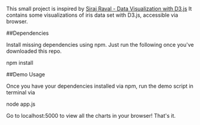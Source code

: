 This small project is inspired by [Siraj Raval - Data Visualization with D3.js](https://www.youtube.com/watch?v=sEpRzyPRH0s)
It contains some visualizations of iris data set with D3.js, accessible via browser.

##Dependencies

Install missing dependencies using npm. Just run the following once you've downloaded this repo.

npm install

##Demo Usage

Once you have your dependencies installed via npm, run the demo script in terminal via

node app.js

Go to localhost:5000 to view all the charts in your browser! That's it.
